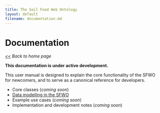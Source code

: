 ```yaml
---
title: The Soil Food Web Ontology
layout: default
filename: documentation.md
--- 
```


# Documentation

*[<<](https://soilfoodwebontology.github.io/) Back to home page*

**This documentation is under active development.**

This user manual is designed to explain the core functionality of the SFWO for newcomers, and to serve as a canonical reference for developers.

- Core classes (*coming soon*)
- [Data modelling in the SFWO](data_modelling.md)
- Example use cases (*coming soon*)
- Implementation and development notes (*coming soon*)

